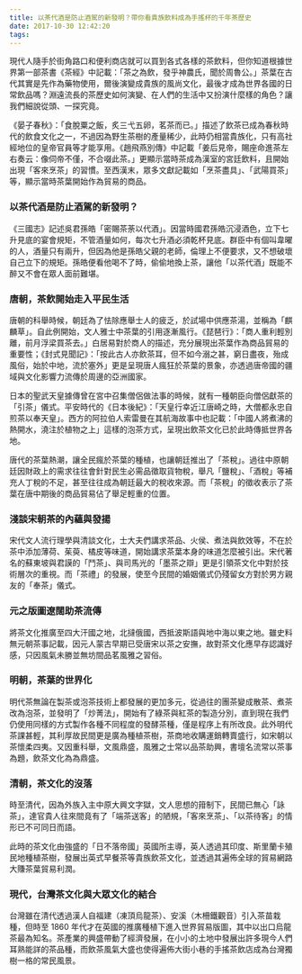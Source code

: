 ```yaml
---
title: 以茶代酒是防止酒駕的新發明？帶你看貴族飲料成為手搖杯的千年茶歷史
date: 2017-10-30 12:42:20
tags:
---
```


現代人隨手於街角路口和便利商店就可以買到各式各樣的茶飲料，但你知道根據世界第一部茶書《茶經》中記載：「茶之為飲，發乎神農氏，聞於周魯公。」茶葉在古代其實是先作為藥物使用，爾後演變成貴族的風尚文化，最後才成為世界各國的日常飲品嗎？淵遠流長的茶歷史如何演變、在人們的生活中又扮演什麼樣的角色？讓我們細說從頭、一探究竟。

《晏子春秋》：「食脫粟之飯，炙三弋五卵，茗茶而已。」描述了飲茶已成為春秋時代的飲食文化之一，不過因為野生茶樹的產量稀少，此時仍相當貴族化，只有高社經地位的皇帝官員等才能享用。《趙飛燕別傳》中記載「姜后見帝，賜座命進茶左右奏云：像伺帝不僅，不合啜此茶。」更顯示當時茶成為漢室的宮廷飲料，且開始出現「客來烹茶」的習慣。至西漢末，眾多文獻記載如「烹茶盡具」、「武陽買茶」等，顯示當時茶葉開始作為貿易的商品。

### 以茶代酒是防止酒駕的新發明？

《三國志》記述吳君孫皓「密賜茶荼以代酒」。因當時國君孫皓沉浸酒色，立下七升見底的宴會規矩，不管酒量如何，每次七升酒必須乾杯見底。群臣中有個叫韋曜的人，酒量只有兩升，但因為他是孫皓父親的老師，倫理上不便要求，又不想破壞自己立下的規矩。孫皓便看他喝不了時，偷偷地換上茶，讓他「以茶代酒」既能不醉又不會在眾人面前難堪。

### 唐朝，茶飲開始走入平民生活

唐朝的科舉時候，朝廷為了怯除應舉士人的疲乏，於試場中供應茶湯，並稱為「麒麟草」。自此例開始，文人雅士中茶葉的引用逐漸風行。《琵琶行》：「商人重利輕別離，前月浮梁買茶去。」白居易對於商人的描述，充分展現出茶葉作為商品貿易的重要性；《封式見聞記》：「按此古人亦飲茶耳，但不如今溺之甚，窮日盡夜，殆成風俗，始於中地，流於塞外」更是呈現唐人瘋狂於茶葉的景象，亦透過唐帝國的疆域與文化影響力流傳於周邊的亞洲國家。

日本的聖武天皇據傳曾在宮中召集僧侶做法事的時候，就有一種朝臣向僧侶獻茶的「引茶」儀式。平安時代的《日本後紀》：「天皇行幸近江唐崎之時，大僧都永忠自煎茶以奉天皇」。西方的阿拉伯人索雷曼在其航海故事中也記載：「中國人將煮沸的熱開水，澆注於植物之上」這樣的泡茶方式，呈現出飲茶文化已於此時傳抵世界各地。

唐代的茶葉熱潮，讓全民瘋於茶葉的種植，也讓朝廷推出了「茶稅」。過往中原朝廷因財政上的需求往往會針對民生必需品徵取貨物稅，舉凡「鹽稅」、「酒稅」等補充人丁稅的不足，甚至往往成為朝廷最大的稅收來源。而「茶稅」的徵收表示了茶葉在唐中期後的商品貿易佔了舉足輕重的位置。

### 淺談宋朝茶的內蘊與發揚

宋代文人流行理學與清談文化，士大夫們講求茶品、火侯、煮法與飲效等，不在於茶中添加薄荷、茱萸、橘皮等味道，開始講求茶葉本身的味道怎麼被引出。宋代著名的蘇東坡與君謨的「鬥茶」、與司馬光的「墨茶之辯」更是引領茶文化中對於技術層次的重視。而「茶禮」的發展，使至今民間的婚姻儀式仍殘留女方對於男方親友的「奉茶」儀式。

### 元之版圖遼闊助茶流傳

將茶文化推廣至四大汗國之地，北撻俄國，西抵波斯語與地中海以東之地。雖史料無元朝茶事記載，因元人蒙古早期已受唐宋以茶之安撫，故對茶文化應早存認識好感，只因風氣未勝並無坊間品茗風雅之習俗。

### 明朝，茶葉的世界化

明代茶無論在製茶或泡茶技術上都發展的更加多元，從過往的團茶變成散茶、煮茶改為泡茶，並發明了「炒菁法」，開始有了綠茶與紅茶的製造分別，直到現在我們仍使用同樣的方式製作各種不同程度的發酵茶種，僅是程序上有所改良。此外明代茶課甚輕，其利厚故民間更是廣為種植茶樹，茶商地收購運銷轉賣盛行，如宋朝以茶懷柔四夷。又因重科舉，文風鼎盛，風雅之士常以品茶助興，書壇名流常以茶事為題，飲茶文化為為鼎盛。

### 清朝，茶文化的沒落

時至清代，因為外族入主中原大興文字獄，文人思想的箝制下，民間已無心「詠茶」，達官貴人往來間竟有了「端茶送客」的陋規，「客來烹茶」、「以茶待客」的情形已不可同日而語。

此時的茶文化由強盛的「日不落帝國」英國所主導，英人透過其印度、斯里蘭卡殖民地種植茶樹，發展出英式早餐茶等貴族飲茶文化，並透過其遍佈全球的貿易網路大賺茶葉貿易利潤。

### 現代，台灣茶文化與大眾文化的結合

台灣雖在清代透過漢人自福建（凍頂烏龍茶）、安溪（木柵鐵觀音）引入茶苗栽種，但時至 1860 年代才在英國的推廣種植下進入世界貿易版圖，其中以出口烏龍茶最為知名。茶產業的興盛帶動了經濟發展，在小小的土地中發展出許多現今人們耳熟能詳的茶品種，而飲茶風氣大盛也使得遍佈大街小巷的手搖茶飲店成為台灣獨樹一格的常民風景。
